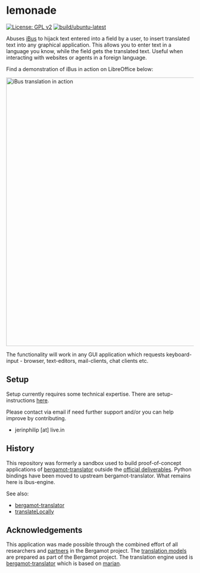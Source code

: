# lemonade

[![License: GPL v2](https://img.shields.io/badge/License-GPL%20v2-blue.svg)](https://www.gnu.org/licenses/old-licenses/gpl-2.0.en.html) 
[![build/ubuntu-latest](https://github.com/jerinphilip/lemonade/actions/workflows/main.yml/badge.svg)](./.github/workflows/main.yml)


Abuses [iBus](https://en.wikipedia.org/wiki/Intelligent_Input_Bus) to hijack
text entered into a field by a user, to insert translated text into any
graphical application. This allows you to enter text in a language you know,
while the field gets the translated text. Useful when interacting with websites
or agents in a foreign language.

Find a demonstration of iBus in action on LibreOffice below:

<img src="https://user-images.githubusercontent.com/727292/147887982-690f5a65-ad8c-4743-8035-56f7e4f4a6b2.gif" width=720 alt="iBus translation in action"/>

The functionality will work in any GUI application which requests
keyboard-input - browser, text-editors, mail-clients, chat clients etc.

## Setup

Setup currently requires some technical expertise. There are setup-instructions
[here](https://github.com/jerinphilip/lemonade/wiki/Setting-Up-iBus). 

Please contact via email if need further support and/or you can help improve by
contributing.

* jerinphilip [at] live.in

## History 

This repository was formerly a sandbox used to build proof-of-concept
applications of
[bergamot-translator](https://github.com/browsermt/bergamot-translator) outside
the [official deliverables](https://browser.mt/deliverables). Python bindings
have been moved to upstream bergamot-translator. What remains here is
ibus-engine.

See also: 

* [bergamot-translator](https://github.com/browsermt/bergamot-translator)
* [translateLocally](https://github.com/XapaJIaMnu/translateLocally)

## Acknowledgements


This application was made possible through the combined effort of all researchers
and [partners](https://browser.mt/partners/) in the Bergamot project. The
[translation models](https://github.com/browsermt/students) are prepared as
part of the Bergamot project. The translation engine used is
[bergamot-translator](https://github.com/browsermt/bergamot-translator) which
is based on [marian](https://github.com/marian-nmt/marian-dev).

